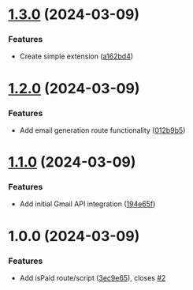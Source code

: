 # [1.3.0](https://gitlab.com/pagekey-internal/hackathon/email-agent/compare/1.2.0...1.3.0) (2024-03-09)


### Features

* Create simple extension ([a162bd4](https://gitlab.com/pagekey-internal/hackathon/email-agent/commit/a162bd45fcac39f9a8589cfe869ba8fb400358ff))

# [1.2.0](https://gitlab.com/pagekey-internal/hackathon/email-agent/compare/1.1.0...1.2.0) (2024-03-09)


### Features

* Add email generation route functionality ([012b9b5](https://gitlab.com/pagekey-internal/hackathon/email-agent/commit/012b9b5a5bddccc6eca8b1d6f8dc9882b47d7fc8))

# [1.1.0](https://gitlab.com/pagekey-internal/hackathon/email-agent/compare/1.0.0...1.1.0) (2024-03-09)


### Features

* Add initial Gmail API integration ([194e65f](https://gitlab.com/pagekey-internal/hackathon/email-agent/commit/194e65fe36f56b69fd614266f3392c9265f6fc90))

# 1.0.0 (2024-03-09)


### Features

* Add isPaid route/script ([3ec9e65](https://gitlab.com/pagekey-internal/hackathon/email-agent/commit/3ec9e6547264ca5602df2cedaf44ffa4e8e2bf9d)), closes [#2](https://gitlab.com/pagekey-internal/hackathon/email-agent/issues/2)
